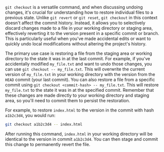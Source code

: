 `git checkout` is a versatile command, and when discussing undoing changes, it's crucial for understanding how to restore individual files to a previous state. Unlike `git revert` or `git reset`, `git checkout` in this context doesn't affect the commit history. Instead, it allows you to selectively discard changes made to a file in your working directory or staging area, effectively reverting it to the version present in a specific commit or branch. This is particularly useful when you've made accidental edits or want to quickly undo local modifications without altering the project's history.

The primary use case is restoring a file from the staging area or working directory to the state it was in at the last commit. For example, if you've accidentally modified `my_file.txt` and want to undo those changes, you can use `git checkout -- my_file.txt`. This will overwrite the current version of `my_file.txt` in your working directory with the version from the `HEAD` commit (your last commit). You can also restore a file from a specific commit using `git checkout <commit-hash> -- my_file.txt`. This will restore `my_file.txt` to the state it was in at the specified commit. Remember that these changes are made directly to your working directory and staging area, so you'll need to commit them to persist the restoration.

For example, to restore `index.html` to the version in the commit with hash `a1b2c3d4`, you would run:

```bash
git checkout a1b2c3d4 -- index.html
```

After running this command, `index.html` in your working directory will be identical to the version in commit `a1b2c3d4`. You can then stage and commit this change to permanently revert the file.